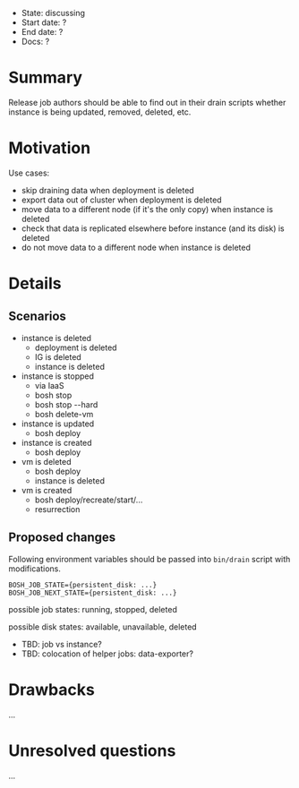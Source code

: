 - State: discussing
- Start date: ?
- End date: ?
- Docs: ?

# Summary

Release job authors should be able to find out in their drain scripts whether instance is being updated, removed, deleted, etc.

# Motivation

Use cases:

- skip draining data when deployment is deleted
- export data out of cluster when deployment is deleted
- move data to a different node (if it's the only copy) when instance is deleted
- check that data is replicated elsewhere before instance (and its disk) is deleted
- do not move data to a different node when instance is deleted

# Details

## Scenarios

- instance is deleted
  - deployment is deleted
  - IG is deleted
  - instance is deleted
- instance is stopped
  - via IaaS
  - bosh stop
  - bosh stop --hard
  - bosh delete-vm
- instance is updated
  - bosh deploy
- instance is created
  - bosh deploy
- vm is deleted
  - bosh deploy
  - instance is deleted
- vm is created
  - bosh deploy/recreate/start/...
  - resurrection

## Proposed changes

Following environment variables should be passed into `bin/drain` script with modifications.

```
BOSH_JOB_STATE={persistent_disk: ...}
BOSH_JOB_NEXT_STATE={persistent_disk: ...}
```

possible job states: running, stopped, deleted

possible disk states: available, unavailable, deleted

- TBD: job vs instance?
- TBD: colocation of helper jobs: data-exporter?

# Drawbacks

...

# Unresolved questions

...
